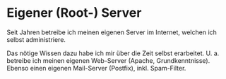 # Eigener (Root-) Server

Seit Jahren betreibe ich meinen eigenen Server im Internet, welchen ich selbst administriere. 

Das nötige Wissen dazu habe ich mir über die Zeit selbst erarbeitet. U. a. betreibe ich meinen eigenen Web-Server (Apache, Grundkenntnisse). Ebenso einen eigenen Mail-Server (Postfix), inkl. Spam-Filter.


